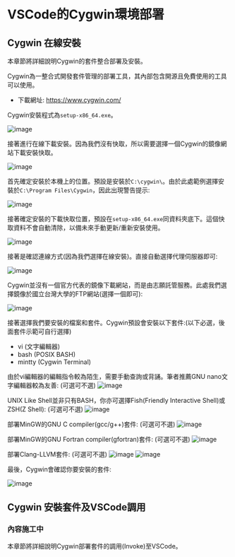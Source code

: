 # VSCode的Cygwin環境部署

## Cygwin 在線安裝
本章節將詳細說明Cygwin的套件整合部署及安裝。

Cygwin為一整合式開發套件管理的部署工具，其內部包含開源且免費使用的工具可以使用。
 - 下載網址: https://www.cygwin.com/

Cygwin安裝程式為`setup-x86_64.exe`。

![image](https://github.com/TaiXeflar/vscode_build_sample_repos/blob/main/Markdown_Readme/Fetch_Pics/vscode_cygwin_1.png)

接著進行在線下載安裝。因為我們沒有快取，所以需要選擇一個Cygwin的鏡像網站下載安裝快取。

![image](https://github.com/TaiXeflar/vscode_build_sample_repos/blob/main/Markdown_Readme/Fetch_Pics/vscode_cygwin_2.png)

首先確定安裝於本機上的位置。預設是安裝於`C:\cygwin\`。由於此處範例選擇安裝於`C:\Program Files\Cygwin`，因此出現警告提示:

![image](https://github.com/TaiXeflar/vscode_build_sample_repos/blob/main/Markdown_Readme/Fetch_Pics/vscode_cygwin_3.png)

接著確定安裝的下載快取位置，預設在`setup-x86_64.exe`同資料夾底下。這個快取資料不會自動清除，以備未來手動更新/重新安裝使用。

![image](https://github.com/TaiXeflar/vscode_build_sample_repos/blob/main/Markdown_Readme/Fetch_Pics/vscode_cygwin_4.png)

接著是確認連線方式(因為我們選擇在線安裝)。直接自動選擇代理伺服器即可:

![image](https://github.com/TaiXeflar/vscode_build_sample_repos/blob/main/Markdown_Readme/Fetch_Pics/vscode_cygwin_5.png)

Cygwin並沒有一個官方代表的鏡像下載網站，而是由志願託管服務。此處我們選擇鏡像於國立台灣大學的FTP網站(選擇一個即可):

![image](https://github.com/TaiXeflar/vscode_build_sample_repos/blob/main/Markdown_Readme/Fetch_Pics/vscode_cygwin_6.png)

接著選擇我們要安裝的檔案和套件。Cygwin預設會安裝以下套件:(以下必選，後面套件示範可自行選擇)
 - vi (文字編輯器)
 - bash (POSIX BASH)
 - mintty (Cygwin Terminal)

由於vi編輯器的編輯指令較為陌生，需要手動查詢或背誦。筆者推薦GNU nano文字編輯器較為友善: (可選可不選)
![image](https://github.com/TaiXeflar/vscode_build_sample_repos/blob/main/Markdown_Readme/Fetch_Pics/vscode_cygwin_7(0_nano).png)

UNIX Like Shell並非只有BASH，你亦可選擇Fish(Friendly Interactive Shell)或ZSH(Z Shell): (可選可不選)
![image](https://github.com/TaiXeflar/vscode_build_sample_repos/blob/main/Markdown_Readme/Fetch_Pics/vscode_cygwin_7(1_nano).png)

部署MinGW的GNU C compiler(gcc/g++)套件: (可選可不選)
![image](https://github.com/TaiXeflar/vscode_build_sample_repos/blob/main/Markdown_Readme/Fetch_Pics/vscode_cygwin_7(2_gcc).png)

部署MinGW的GNU Fortran compiler(gfortran)套件: (可選可不選)
![image](https://github.com/TaiXeflar/vscode_build_sample_repos/blob/main/Markdown_Readme/Fetch_Pics/vscode_cygwin_7(3_gfort).png)

部署Clang-LLVM套件: (可選可不選)
![image](https://github.com/TaiXeflar/vscode_build_sample_repos/blob/main/Markdown_Readme/Fetch_Pics/vscode_cygwin_7(4_clang).png)
![image](https://github.com/TaiXeflar/vscode_build_sample_repos/blob/main/Markdown_Readme/Fetch_Pics/vscode_cygwin_7(4_llvm).png)

最後，Cygwin會確認你要安裝的套件:

![image](https://github.com/TaiXeflar/vscode_build_sample_repos/blob/main/Markdown_Readme/Fetch_Pics/vscode_cygwin_8.png)







## Cygwin 安裝套件及VSCode調用
### 內容施工中
本章節將詳細說明Cygwin部署套件的調用(Invoke)至VSCode。